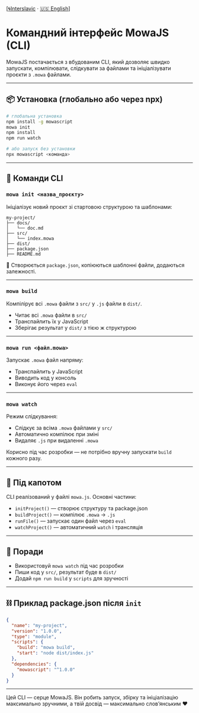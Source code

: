 [[🌀Interslavic](../../05_cli.md) · [🇺🇸 English](../en/05_cli.md)]


# Командний інтерфейс MowaJS (CLI)

MowaJS постачається з вбудованим CLI, який дозволяє швидко запускати, компілювати, слідкувати за файлами та ініціалізувати проєкти з `.mowa` файлами.

---

## 📦 Установка (глобально або через npx)

```bash
# глобальна установка
npm install -g mowascript
mowa init
npm install
npm run watch

# або запуск без установки
npx mowascript <команда>
```

---

## 🔧 Команди CLI

### `mowa init <назва_проєкту>`
Ініціалізує новий проєкт зі стартовою структурою та шаблонами:

```
my-project/
├── docs/
│   └── doc.md
├── src/
│   └── index.mowa
├── dist/
├── package.json
├── README.md
```

🧩 Створюється `package.json`, копіюються шаблонні файли, додаються залежності.

---

### `mowa build`
Компілірує всі `.mowa` файли з `src/` у `.js` файли в `dist/`.

- Читає всі `.mowa` файли в `src/`
- Транспайлить їх у JavaScript
- Зберігає результат у `dist/` з тією ж структурою

---

### `mowa run <файл.mowa>`
Запускає `.mowa` файл напряму:

- Транспайлить у JavaScript
- Виводить код у консоль
- Виконує його через `eval`

---

### `mowa watch`
Режим слідкування:

- Слідкує за всіма `.mowa` файлами у `src/`
- Автоматично компілює при зміні
- Видаляє `.js` при видаленні `.mowa`

Корисно під час розробки — не потрібно вручну запускати `build` кожного разу.

---

## 📄 Під капотом
CLI реалізований у файлі `mowa.js`. Основні частини:

- `initProject()` — створює структуру та package.json
- `buildProject()` — компілює `.mowa` → `.js`
- `runFile()` — запускає один файл через `eval`
- `watchProject()` — автоматичний `watch` і трансляція

---

## 🧠 Поради
- Використовуй `mowa watch` під час розробки
- Пиши код у `src/`, результат буде в `dist/`
- Додай `npm run build` у `scripts` для зручності

---

## ⛓ Приклад package.json після `init`
```json
{
  "name": "my-project",
  "version": "1.0.0",
  "type": "module",
  "scripts": {
    "build": "mowa build",
    "start": "node dist/index.js"
  },
  "dependencies": {
    "mowascript": "^1.0.0"
  }
}
```

---

Цей CLI — серце MowaJS. Він робить запуск, збірку та ініціалізацію максимально зручними, а твій досвід — максимально слов’янським ❤️

